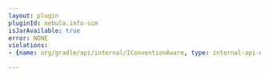 ```yaml
---
layout: plugin
pluginId: nebula.info-scm
isJarAvailable: true
error: NONE
violations:
- {name: org/gradle/api/internal/IConventionAware, type: internal-api-usage}

---
```

